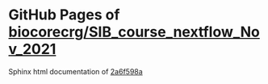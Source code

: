 GitHub Pages of [biocorecrg/SIB_course_nextflow_Nov_2021](https://github.com/biocorecrg/SIB_course_nextflow_Nov_2021.git)
===
Sphinx html documentation of [2a6f598a](https://github.com/biocorecrg/SIB_course_nextflow_Nov_2021/tree/2a6f598abcd9c5ab81bcc3bae914f8340f7ffca6)
